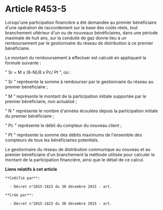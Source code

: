 # Article R453-5

Lorsqu'une participation financière a été demandée au premier bénéficiaire d'une opération de raccordement sur la base des
coûts réels, tout branchement ultérieur d'un ou de nouveaux bénéficiaires, dans une période maximale de huit ans, sur la
conduite de gaz donne lieu à un remboursement par le gestionnaire du réseau de distribution à ce premier bénéficiaire.

Le montant du remboursement à effectuer est calculé en appliquant la formule suivante : 

" Sr = M x (8-N)/8 x Pc/ Pt ", où : 

" Sr " représente la somme à rembourser par le gestionnaire du réseau au premier bénéficiaire ;

" M " représente le montant de la participation initiale supportée par le premier bénéficiaire, non actualisé ; 

" N " représente le nombre d'années écoulées depuis la participation initiale du premier bénéficiaire ;

" Pc " représente le débit du compteur du nouveau client ; 

" Pt " représente la somme des débits maximums de l'ensemble des compteurs de tous les bénéficiaires potentiels. 

Le gestionnaire du réseau de distribution communique au nouveau et au premier bénéficiaire d'un branchement la méthode
utilisée pour calculer le montant de la participation financière, ainsi que le détail de ce calcul.

**Liens relatifs à cet article**

	**Codifié par**:

	  - Décret n°2015-1823 du 30 décembre 2015 - art.

	**Créé par**:

	  - Décret n°2015-1823 du 30 décembre 2015 - art.
